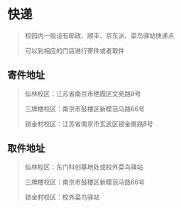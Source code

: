 # 快递

> 校园内一般设有邮政、顺丰、京东派、菜鸟驿站快递点
>
> 可以到相应的门店进行寄件或者取件

## 寄件地址

> 仙林校区：江苏省南京市栖霞区文苑路9号
>
> 三牌楼校区：南京市鼓楼区新模范马路66号
>
> 锁金村校区：江苏省南京市玄武区锁金南路8号

## 取件地址

> 仙林校区：东门科创基地处或校外菜鸟驿站
>
> 三牌楼校区：南京市鼓楼区新模范马路66号
>
> 锁金村校区：校外菜鸟驿站